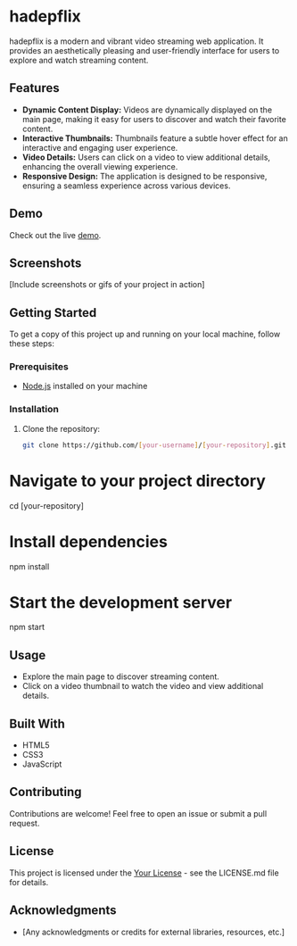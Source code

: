 # hadepflix

hadepflix is a modern and vibrant video streaming web application. It provides an aesthetically pleasing and user-friendly interface for users to explore and watch streaming content.

## Features

- **Dynamic Content Display:** Videos are dynamically displayed on the main page, making it easy for users to discover and watch their favorite content.
- **Interactive Thumbnails:** Thumbnails feature a subtle hover effect for an interactive and engaging user experience.
- **Video Details:** Users can click on a video to view additional details, enhancing the overall viewing experience.
- **Responsive Design:** The application is designed to be responsive, ensuring a seamless experience across various devices.

## Demo

Check out the live [demo](https://hadep275.github.io/hadepflix-basic/).

## Screenshots

[Include screenshots or gifs of your project in action]

## Getting Started

To get a copy of this project up and running on your local machine, follow these steps:

### Prerequisites

- [Node.js](https://nodejs.org/) installed on your machine

### Installation

1. Clone the repository:

   ```bash
   git clone https://github.com/[your-username]/[your-repository].git

# Navigate to your project directory
cd [your-repository]

# Install dependencies
npm install

# Start the development server
npm start

## Usage

- Explore the main page to discover streaming content.
- Click on a video thumbnail to watch the video and view additional details.

## Built With

- HTML5
- CSS3
- JavaScript

## Contributing

Contributions are welcome! Feel free to open an issue or submit a pull request.

## License

This project is licensed under the [Your License](https://github.com/hadep275) - see the LICENSE.md file for details.

## Acknowledgments

- [Any acknowledgments or credits for external libraries, resources, etc.]

